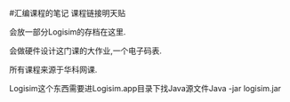 #汇编课程的笔记 课程链接明天贴

会放一部分Logisim的存档在这里.

会做硬件设计这门课的大作业,一个电子码表.

所有课程来源于华科网课.

Logisim这个东西需要进Logisim.app目录下找Java源文件Java -jar logisim.jar
